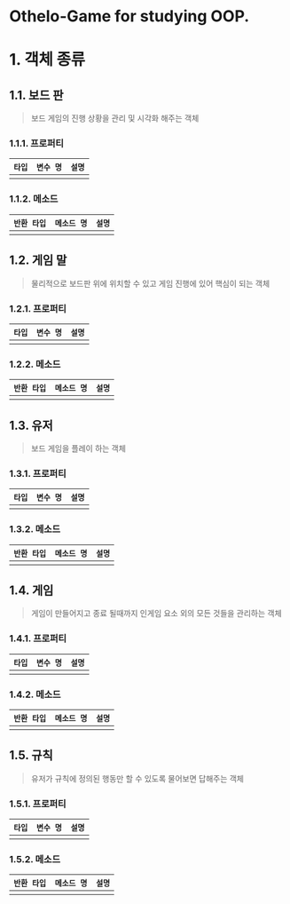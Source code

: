 # Othelo-Game for studying OOP.
# 1. 객체 종류

## 1.1. 보드 판
> 보드 게임의 진행 상황을 관리 및 시각화 해주는 객체
### 1.1.1. 프로퍼티
| `타입` | `변수 명` | `설명` |
|-|-|-|
||||
### 1.1.2. 메소드
| `반환 타입` | `메소드 명` | `설명` |
|-|-|-|
||||

## 1.2. 게임 말
> 물리적으로 보드판 위에 위치할 수 있고 게임 진행에 있어 핵심이 되는 객체
### 1.2.1. 프로퍼티
| `타입` | `변수 명` | `설명` |
|-|-|-|
||||
### 1.2.2. 메소드
| `반환 타입` | `메소드 명` | `설명` |
|-|-|-|
||||

## 1.3. 유저
> 보드 게임을 플레이 하는 객체
### 1.3.1. 프로퍼티
| `타입` | `변수 명` | `설명` |
|-|-|-|
||||
### 1.3.2. 메소드
| `반환 타입` | `메소드 명` | `설명` |
|-|-|-|
||||

## 1.4. 게임
> 게임이 만들어지고 종료 될때까지 인게임 요소 외의 모든 것들을 관리하는 객체
### 1.4.1. 프로퍼티
| `타입` | `변수 명` | `설명` |
|-|-|-|
||||
### 1.4.2. 메소드
| `반환 타입` | `메소드 명` | `설명` |
|-|-|-|
||||

## 1.5. 규칙
> 유저가 규칙에 정의된 행동만 할 수 있도록 물어보면 답해주는 객체
### 1.5.1. 프로퍼티
| `타입` | `변수 명` | `설명` |
|-|-|-|
||||
### 1.5.2. 메소드
| `반환 타입` | `메소드 명` | `설명` |
|-|-|-|
||||
